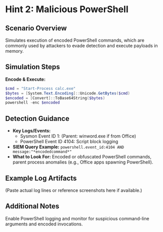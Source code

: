 # Hint 2: Malicious PowerShell

## Scenario Overview

Simulates execution of encoded PowerShell commands, which are commonly used by attackers to evade detection and execute payloads in memory.

## Simulation Steps

**Encode & Execute:**
```powershell
$cmd = "Start-Process calc.exe"
$bytes = [System.Text.Encoding]::Unicode.GetBytes($cmd)
$encoded = [Convert]::ToBase64String($bytes)
powershell -enc $encoded
```

## Detection Guidance

- **Key Logs/Events:**
  - Sysmon Event ID 1: (Parent: winword.exe if from Office)
  - PowerShell Event ID 4104: Script block logging
- **SIEM Query Example:** `powershell.event_id:4104 AND message:"*encodedcommand*"`
- **What to Look For:** Encoded or obfuscated PowerShell commands, parent process anomalies (e.g., Office apps spawning PowerShell).

## Example Log Artifacts

(Paste actual log lines or reference screenshots here if available.)

## Additional Notes

Enable PowerShell logging and monitor for suspicious command-line arguments and encoded invocations.
